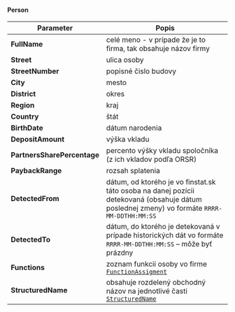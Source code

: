 #### Person
| Parameter | Popis |
| ----------- | ----------- |
| **FullName** | celé meno - v prípade že je to firma, tak obsahuje názov firmy |
| **Street** | ulica osoby |
| **StreetNumber** | popisné čislo budovy |
| **City** | mesto |
| **District** | okres |
| **Region** | kraj |
| **Country** | štát |
| **BirthDate** | dátum narodenia |
| **DepositAmount** | výška vkladu |
| **PartnersSharePercentage** | percento výšky vkladu spoločníka (z ich vkladov podľa ORSR) |
| **PaybackRange** | rozsah splatenia |
| **DetectedFrom** | dátum, od ktorého je vo finstat.sk táto osoba na danej pozícii detekovaná (obsahuje dátum poslednej zmeny) vo formáte `RRRR-MM-DDTHH:MM:SS` |
| **DetectedTo** | dátum, do ktorého je detekovaná v prípade historických dát vo formáte `RRRR-MM-DDTHH:MM:SS` – môže byť prázdny |
| **Functions** | zoznam funkcií osoby vo firme [`FunctionAssigment`](#FunctionAssigment) |
| **StructuredName** | obsahuje rozdelený obchodný názov na jednotlivé časti [`StructuredName`](#StructuredName) |